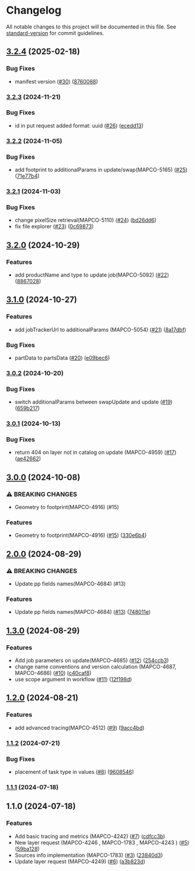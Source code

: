 # Changelog

All notable changes to this project will be documented in this file. See [standard-version](https://github.com/conventional-changelog/standard-version) for commit guidelines.

## [3.2.4](https://github.com/MapColonies/ingestion-trigger/compare/v3.2.3...v3.2.4) (2025-02-18)


### Bug Fixes

* manifest version ([#30](https://github.com/MapColonies/ingestion-trigger/issues/30)) ([8760088](https://github.com/MapColonies/ingestion-trigger/commit/876008863ecff4c3cca7174af05b3f52ee8f9d1d))

### [3.2.3](https://github.com/MapColonies/ingestion-trigger/compare/v3.2.2...v3.2.3) (2024-11-21)


### Bug Fixes

* id in put request added format: uuid ([#26](https://github.com/MapColonies/ingestion-trigger/issues/26)) ([ecedd13](https://github.com/MapColonies/ingestion-trigger/commit/ecedd13bbdfca873644752313d04d786ee08104a))

### [3.2.2](https://github.com/MapColonies/ingestion-trigger/compare/v3.2.1...v3.2.2) (2024-11-05)


### Bug Fixes

* add footprint to additionalParams in update/swap(MAPCO-5165) ([#25](https://github.com/MapColonies/ingestion-trigger/issues/25)) ([71e77b4](https://github.com/MapColonies/ingestion-trigger/commit/71e77b4a7531189ef4ff2bb6b803b60fe02e23b3))

### [3.2.1](https://github.com/MapColonies/ingestion-trigger/compare/v3.2.0...v3.2.1) (2024-11-03)


### Bug Fixes

* change pixelSize retrieval(MAPCO-5110) ([#24](https://github.com/MapColonies/ingestion-trigger/issues/24)) ([bd26dd6](https://github.com/MapColonies/ingestion-trigger/commit/bd26dd6e6775a0bf95245b01f39461c34687542a))
* fix file explorer ([#23](https://github.com/MapColonies/ingestion-trigger/issues/23)) ([0c69873](https://github.com/MapColonies/ingestion-trigger/commit/0c698730f96d6477ab1c5416308adf5c7c970162))

## [3.2.0](https://github.com/MapColonies/ingestion-trigger/compare/v3.1.0...v3.2.0) (2024-10-29)


### Features

* add productName and type to update job(MAPCO-5092) ([#22](https://github.com/MapColonies/ingestion-trigger/issues/22)) ([8867028](https://github.com/MapColonies/ingestion-trigger/commit/88670283662f26551374d2c726adcdd114826697))

## [3.1.0](https://github.com/MapColonies/ingestion-trigger/compare/v3.0.2...v3.1.0) (2024-10-27)


### Features

* add jobTrackerUrl to additionalParams (MAPCO-5054) ([#21](https://github.com/MapColonies/ingestion-trigger/issues/21)) ([8a17dbf](https://github.com/MapColonies/ingestion-trigger/commit/8a17dbffa8028f279aea886f8c76dc4b9a797540))


### Bug Fixes

* partData to partsData ([#20](https://github.com/MapColonies/ingestion-trigger/issues/20)) ([e09bec6](https://github.com/MapColonies/ingestion-trigger/commit/e09bec65f0746717e1eb459ecca2dbb8a8968077))

### [3.0.2](https://github.com/MapColonies/ingestion-trigger/compare/v3.0.1...v3.0.2) (2024-10-20)


### Bug Fixes

* switch additionalParams between swapUpdate and update ([#19](https://github.com/MapColonies/ingestion-trigger/issues/19)) ([659b217](https://github.com/MapColonies/ingestion-trigger/commit/659b21710a2d8941ca1e0008214758b614cd3400))

### [3.0.1](https://github.com/MapColonies/ingestion-trigger/compare/v3.0.0...v3.0.1) (2024-10-13)


### Bug Fixes

* return 404 on layer not in catalog on update (MAPCO-4959) ([#17](https://github.com/MapColonies/ingestion-trigger/issues/17)) ([ae42662](https://github.com/MapColonies/ingestion-trigger/commit/ae42662b74f7c18f2f433e120a4faedbd8b6ed7e))

## [3.0.0](https://github.com/MapColonies/ingestion-trigger/compare/v2.0.0...v3.0.0) (2024-10-08)


### ⚠ BREAKING CHANGES

* Geometry to footprint(MAPCO-4916) (#15)

### Features

* Geometry to footprint(MAPCO-4916) ([#15](https://github.com/MapColonies/ingestion-trigger/issues/15)) ([330e6b4](https://github.com/MapColonies/ingestion-trigger/commit/330e6b4f07bb530dff67cdca512c2e23282e39ae))

## [2.0.0](https://github.com/MapColonies/ingestion-trigger/compare/v1.3.0...v2.0.0) (2024-08-29)


### ⚠ BREAKING CHANGES

* Update pp fields names(MAPCO-4684) (#13)

### Features

* Update pp fields names(MAPCO-4684) ([#13](https://github.com/MapColonies/ingestion-trigger/issues/13)) ([748011e](https://github.com/MapColonies/ingestion-trigger/commit/748011eb3585efca32b04911230e14750581e00b))

## [1.3.0](https://github.com/MapColonies/ingestion-trigger/compare/v1.2.0...v1.3.0) (2024-08-29)


### Features

* Add job parameters on update(MAPCO-4685) ([#12](https://github.com/MapColonies/ingestion-trigger/issues/12)) ([254ccb3](https://github.com/MapColonies/ingestion-trigger/commit/254ccb3749b3f86c96a78bc8b80858878a2fdc92))
* change name conventions and version calculation (MAPCO-4687, MAPCO-4686) ([#10](https://github.com/MapColonies/ingestion-trigger/issues/10)) ([c40caf8](https://github.com/MapColonies/ingestion-trigger/commit/c40caf8a7477009c89598a4642c31bf6349ae392))
* use scope argument in workflow ([#11](https://github.com/MapColonies/ingestion-trigger/issues/11)) ([12f198d](https://github.com/MapColonies/ingestion-trigger/commit/12f198d1e1f3a38ffabaa7ebfff43b086ea9fd68))

## [1.2.0](https://github.com/MapColonies/ingestion-trigger/compare/v1.1.2...v1.2.0) (2024-08-21)


### Features

* add advanced tracing(MAPCO-4512) ([#9](https://github.com/MapColonies/ingestion-trigger/issues/9)) ([9acc4bd](https://github.com/MapColonies/ingestion-trigger/commit/9acc4bd570ebd3a782afaaf7879c88e7a1c4016b))

### [1.1.2](https://github.com/MapColonies/ingestion-trigger/compare/v1.1.1...v1.1.2) (2024-07-21)


### Bug Fixes

* placement of task type in values ([#8](https://github.com/MapColonies/ingestion-trigger/issues/8)) ([9608546](https://github.com/MapColonies/ingestion-trigger/commit/96085461c8d6ac841a6c2c79fae2ca138936d076))

### [1.1.1](https://github.com/MapColonies/ingestion-trigger/compare/v1.1.0...v1.1.1) (2024-07-18)

## 1.1.0 (2024-07-18)


### Features

* Add basic tracing and metrics (MAPCO-4242) ([#7](https://github.com/MapColonies/ingestion-trigger/issues/7)) ([cdfcc3b](https://github.com/MapColonies/ingestion-trigger/commit/cdfcc3b2da4ab1b8b3359a2aa0879f0c486dfe22))
* New layer request (MAPCO-4246 , MAPCO-1783 , MAPCO-4243 ) ([#5](https://github.com/MapColonies/ingestion-trigger/issues/5)) ([59ba128](https://github.com/MapColonies/ingestion-trigger/commit/59ba12877224f3137d8bd723f4c22cc716225373))
* Sources info implementation (MAPCO-1783) ([#3](https://github.com/MapColonies/ingestion-trigger/issues/3)) ([23840d3](https://github.com/MapColonies/ingestion-trigger/commit/23840d31d7cd7b27b32ccc1239bd9adf48050d11))
* Update layer request (MAPCO-4249) ([#6](https://github.com/MapColonies/ingestion-trigger/issues/6)) ([a3b823d](https://github.com/MapColonies/ingestion-trigger/commit/a3b823d4f75d79570649ef643f1570cfcba4549d))
